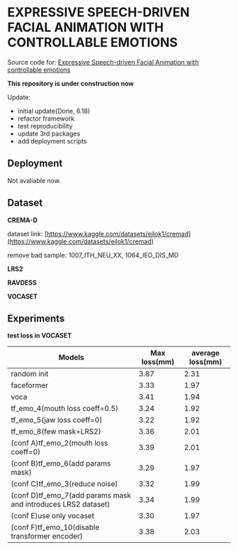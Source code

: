 # EXPRESSIVE SPEECH-DRIVEN FACIAL ANIMATION WITH CONTROLLABLE EMOTIONS

Source code for: [Expressive Speech-driven Facial Animation with controllable emotions](https://arxiv.org/abs/2301.02008)

**This repository is under construction now**

Update:

- initial update(Done, 6.18)
- refactor framework
- test reproducibility
- update 3rd packages
- add deployment scripts

## Deployment

Not avaliable now.

## Dataset

**CREMA-D**

dataset link: [https://www.kaggle.com/datasets/ejlok1/cremad](https://www.kaggle.com/datasets/ejlok1/cremad)

remove bad sample: 1007_ITH_NEU_XX, 1064_IEO_DIS_MD

**LRS2**

**RAVDESS**

**VOCASET**

## Experiments

**test loss in VOCASET**

Models  | Max loss(mm)| average loss(mm) |
--------- | --------| --------|
random init  | 3.87 | 2.31 |
faceformer | 3.33 | 1.97 |
voca | 3.41 | 1.94 |
tf_emo_4(mouth loss coeff=0.5) | 3.24 | 1.92 |
tf_emo_5(jaw loss coeff=0) | 3.22 | 1.92 |
tf_emo_8(few mask+LRS2) | 3.36 | 2.01
(conf A)tf_emo_2(mouth loss coeff=0) | 3.39 | 2.01 |
(conf B)tf_emo_6(add params mask) | 3.29 | 1.97 |
(conf C)tf_emo_3(reduce noise) | 3.32 | 1.99 |
(conf D)tf_emo_7(add params mask and introduces LRS2 dataset) | 3.34 | 1.99 |
(conf E)use only vocaset | 3.30 | 1.97 |
(conf F)tf_emo_10(disable transformer encoder) | 3.38 | 2.03 |